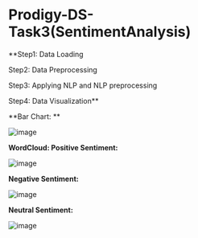# Prodigy-DS-Task3(SentimentAnalysis)
**Step1: Data Loading


Step2: Data Preprocessing


Step3: Applying NLP and NLP preprocessing


Step4: Data Visualization**

**Bar Chart: **

![image](https://github.com/GulshanYasmeen/Prodigy-DS-Task3/assets/54906986/8ebd77ca-4a6a-4f6d-af7d-45868ea28e67)

**WordCloud: 
Positive Sentiment:**

![image](https://github.com/GulshanYasmeen/Prodigy-DS-Task3/assets/54906986/04843f25-8724-4049-aafa-040a24a6b527)

**Negative Sentiment:**

![image](https://github.com/GulshanYasmeen/Prodigy-DS-Task3/assets/54906986/21127a33-5489-49c8-91b1-e08ab15d3f47)


**Neutral Sentiment:**

![image](https://github.com/GulshanYasmeen/Prodigy-DS-Task3/assets/54906986/4f479fd7-8652-4da9-8c0d-eaf60fdf5199)



